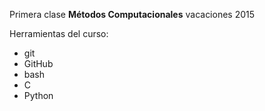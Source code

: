 Primera clase
**Métodos Computacionales** vacaciones 2015

Herramientas del curso:
+ git
+ GitHub
+ bash
+ C
+ Python

 
